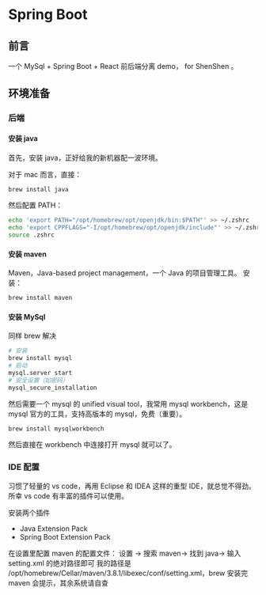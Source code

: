 # Spring Boot

## 前言

一个 MySql + Spring Boot + React 前后端分离 demo， for ShenShen 。

## 环境准备

### 后端

#### 安装 java

首先，安装 java，正好给我的新机器配一波环境。

对于 mac 而言，直接：

```bash
brew install java
```

然后配置 PATH：

```bash
echo 'export PATH="/opt/homebrew/opt/openjdk/bin:$PATH"' >> ~/.zshrc
echo 'export CPPFLAGS="-I/opt/homebrew/opt/openjdk/include"' >> ~/.zshrc
source .zshrc
```

#### 安装 maven

Maven，Java-based project management，一个 Java 的项目管理工具。
安装：

```bash
brew install maven
```

#### 安装 MySql

同样 brew 解决

```bash
# 安装
brew install mysql
# 启动
mysql.server start
# 安全设置（如密码）
mysql_secure_installation
```

然后需要一个 mysql 的 unified visual tool，我常用 mysql workbench，这是 mysql 官方的工具，支持高版本的 mysql，免费（重要）。

```bash
brew install mysqlworkbench
```

然后直接在 workbench 中连接打开 mysql 就可以了。

### IDE 配置

习惯了轻量的 vs code，再用 Eclipse 和 IDEA 这样的重型 IDE，就总觉不得劲。所幸 vs code 有丰富的插件可以使用。

安装两个插件

- Java Extension Pack
- Spring Boot Extension Pack

在设置里配置 maven 的配置文件： 设置 → 搜索 maven→ 找到 java→ 输入 setting.xml 的绝对路径即可
我的路径是 /opt/homebrew/Cellar/maven/3.8.1/libexec/conf/setting.xml，brew 安装完 maven 会提示，其余系统请自查
